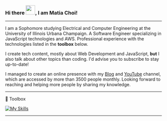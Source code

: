 ### Hi there <img src="https://raw.githubusercontent.com/MartinHeinz/MartinHeinz/master/wave.gif" width="30px">, I am Matia Choi!

---

I am a Sophomore studying Electrical and Computer Engineering at the University of Illinois Urbana Champaign. 
A Software Engineer specializing in JavaScript technologies and AWS. Professional experience with the technologies listed in the **toolbox** below.

I create tech content, mostly about Web Development and JavaScript, **but** I also talk about other topics than coding. I'd advise you to subscribe to stay up-to-date!

I managed to create an online presence with my [Blog](https://catalins.tech) and [YouTube](https://catalins.tech/youtube) channel, which are accessed by more than 3500 people monthly. Looking forward to reaching and helping more people by sharing my knowledge.

---

🧰 Toolbox

[![My Skills](https://skillicons.dev/icons?i=js,html,css,wasm)](https://skillicons.dev)

---
<!--
**matia6170/matia6170** is a ✨ _special_ ✨ repository because its `README.md` (this file) appears on your GitHub profile.

Here are some ideas to get you started:

- 🔭 I’m currently working on ...
- 🌱 I’m currently learning ...
- 👯 I’m looking to collaborate on ...
- 🤔 I’m looking for help with ...
- 💬 Ask me about ...
- 📫 How to reach me: ...
- 😄 Pronouns: ...
- ⚡ Fun fact: ...
-->
